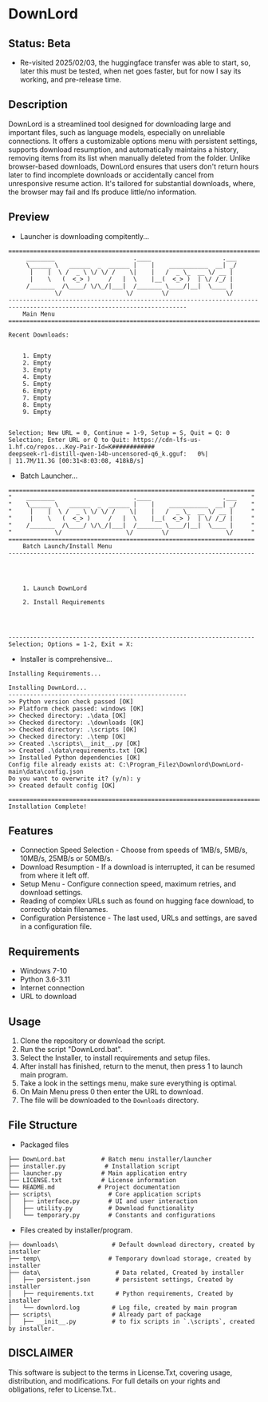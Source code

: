 # DownLord
## Status: Beta
- Re-visited 2025/02/03, the huggingface transfer was able to start, so, later this must be tested, when net goes faster, but for now I say its working, and pre-release time.

## Description
DownLord is a streamlined tool designed for downloading large and important files, such as language models, especially on unreliable connections. It offers a customizable options menu with persistent settings, supports download resumption, and automatically maintains a history, removing items from its list when manually deleted from the folder. Unlike browser-based downloads, DownLord ensures that users don't return hours later to find incomplete downloads or accidentally cancel from unresponsive resume action. It's tailored for substantial downloads, where, the browser may fail and lfs produce little/no information.

## Preview
- Launcher is downloading compitently...
```
========================================================================================================================
     ________                      .____                    .___
     \______ \   ______  _  ______ |    |    ___________  __| _/
      |    |  \ /  _ \ \/ \/ /    \|    |   /  _ \_  __ \/ __ |
      |    \   (  <_> )     /   |  \    |__(  <_> )  | \/ /_/ |
     /_______  /\____/ \/\_/|___|  /_______ \____/|__|  \____ |
             \/                  \/        \/                \/
------------------------------------------------------------------------------------------------------------------------
    Main Menu
========================================================================================================================

Recent Downloads:


    1. Empty
    2. Empty
    3. Empty
    4. Empty
    5. Empty
    6. Empty
    7. Empty
    8. Empty
    9. Empty


Selection; New URL = 0, Continue = 1-9, Setup = S, Quit = Q: 0
Selection; Enter URL or Q to Quit: https://cdn-lfs-us-1.hf.co/repos...Key-Pair-Id=K############
deepseek-r1-distill-qwen-14b-uncensored-q6_k.gguf:   0%|                         | 11.7M/11.3G [00:31<8:03:08, 418kB/s]
```
- Batch Launcher...
```
=====================================================================
"    ________                      .____                    .___    "
"    \______ \   ______  _  ______ |    |    ___________  __| _/    "
"     |    |  \ /  _ \ \/ \/ /    \|    |   /  _ \_  __ \/ __ |     "
"     |    \   (  <_> )     /   |  \    |__(  <_> )  | \/ /_/ |     "
"    /_______  /\____/ \/\_/|___|  /_______ \____/|__|  \____ |     "
"            \/                  \/        \/                \/     "
=====================================================================
    Batch Launch/Install Menu
---------------------------------------------------------------------




    1. Launch DownLord

    2. Install Requirements




---------------------------------------------------------------------
Selection; Options = 1-2, Exit = X:
```
- Installer is comprehensive...
```
Installing Requirements...

Installing DownLord...
--------------------------------------------------
>> Python version check passed [OK]
>> Platform check passed: windows [OK]
>> Checked directory: .\data [OK]
>> Checked directory: .\downloads [OK]
>> Checked directory: .\scripts [OK]
>> Checked directory: .\temp [OK]
>> Created .\scripts\__init__.py [OK]
>> Created .\data\requirements.txt [OK]
>> Installed Python dependencies [OK]
Config file already exists at: C:\Program_Filez\Downlord\DownLord-main\data\config.json
Do you want to overwrite it? (y/n): y
>> Created default config [OK]

========================================================================================================================
Installation Complete!
```


## Features
- Connection Speed Selection - Choose from speeds of 1MB/s, 5MB/s, 10MB/s, 25MB/s or 50MB/s.
- Download Resumption - If a download is interrupted, it can be resumed from where it left off.
- Setup Menu - Configure connection speed, maximum retries, and download settings.
- Reading of complex URLs such as found on hugging face download, to correctly obtain filenames.
- Configuration Persistence - The last used, URLs and settings, are saved in a configuration file.

## Requirements
- Windows 7-10 
- Python 3.6-3.11
- Internet connection
- URL to download

## Usage
1. Clone the repository or download the script.
2. Run the script "DownLord.bat".
3. Select the Installer, to install requirements and setup files.
4. After install has finished, return to the menut, then press 1 to launch main program.
5. Take a look in the settings menu, make sure everything is optimal.
4. On Main Menu press 0 then enter the URL to download.
5. The file will be downloaded to the `Downloads` directory.

## File Structure
- Packaged files
```
├── DownLord.bat          # Batch menu installer/launcher
├── installer.py           # Installation script
├── launcher.py           # Main application entry
├── LICENSE.txt           # License information
└── README.md            # Project documentation
├── scripts\                # Core application scripts
│   ├── interface.py        # UI and user interaction
│   ├── utility.py          # Download functionality
│   └── temporary.py        # Constants and configurations
```
- Files created by installer/program.
```
├── downloads\               # Default download directory, created by installer
├── temp\                   # Temporary download storage, created by installer
├── data\                     # Data related, Created by installer
│   ├── persistent.json       # persistent settings, Created by installer
│   ├── requirements.txt      # Python requirements, Created by installer
│   └── downlord.log         # Log file, created by main program
├── scripts\                 # Already part of package
│   ├── __init__.py          # to fix scripts in `.\scripts`, created by installer.
```

## DISCLAIMER
This software is subject to the terms in License.Txt, covering usage, distribution, and modifications. For full details on your rights and obligations, refer to License.Txt..

